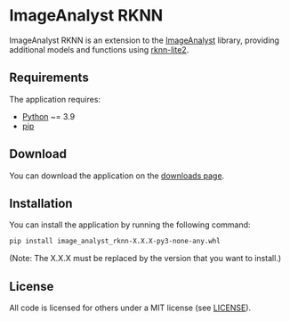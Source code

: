 # ImageAnalyst RKNN

ImageAnalyst RKNN is an extension to the [ImageAnalyst](https://github.com/BergLucas/ImageAnalyst) library, providing additional models and functions using [rknn-lite2](https://github.com/rockchip-linux/rknn-toolkit2).

## Requirements

The application requires:

- [Python](https://www.python.org/) ~= 3.9
- [pip](https://pip.pypa.io/en/stable/)

## Download

You can download the application on the [downloads page](https://github.com/BergLucas/ImageAnalystRKNN/releases).

## Installation

You can install the application by running the following command:

```bash
pip install image_analyst_rknn-X.X.X-py3-none-any.whl
```

(Note: The X.X.X must be replaced by the version that you want to install.)

## License

All code is licensed for others under a MIT license (see [LICENSE](https://github.com/BergLucas/ImageAnalystRKNN/blob/main/LICENSE)).
